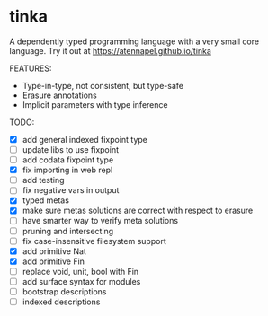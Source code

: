 # tinka

A dependently typed programming language with a very small core language.
Try it out at https://atennapel.github.io/tinka

FEATURES:
- Type-in-type, not consistent, but type-safe
- Erasure annotations
- Implicit parameters with type inference

TODO:
- [x] add general indexed fixpoint type
- [ ] update libs to use fixpoint
- [ ] add codata fixpoint type
- [x] fix importing in web repl
- [ ] add testing
- [ ] fix negative vars in output
- [x] typed metas
- [x] make sure metas solutions are correct with respect to erasure
- [ ] have smarter way to verify meta solutions
- [ ] pruning and intersecting
- [ ] fix case-insensitive filesystem support
- [x] add primitive Nat
- [x] add primitive Fin
- [ ] replace void, unit, bool with Fin
- [ ] add surface syntax for modules
- [ ] bootstrap descriptions
- [ ] indexed descriptions
